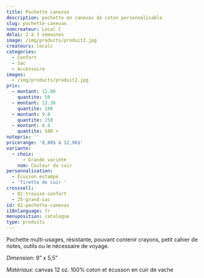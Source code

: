 ```yaml
---
title: Pochette canevas
description: pochette en canevas de coton personnalisable
slug: pochette-canevas
nomcreateur: Local C
delai: 2 à 3 semaines
image: /img/products/produit2.jpg
createurs: localc
categories:
  - Confort
  - Sac
  - Accessoire
images:
  - /img/products/produit2.jpg
prix:
  - montant: 12.96
    quantite: 50
  - montant: 12.36
    quantite: 100
  - montant: 9.8
    quantite: 250
  - montant: 8.8
    quantite: 500 +
noteprix: ''
pricerange: '8,80$ à 12,96$'
variante:
  - choix:
      - Grande variété
    nom: Couleur du cuir
personnalisation:
  - Écusson estampé
  - 'Tirette de cuir '
crosssell:
  - 01-trousse-confort
  - 25-grand-sac
id: 02-pochette-canevas
i18nlanguage: fr
menuposition: catalogue
type: produits
---
```


Pochette multi-usages, résistante, pouvant contenir crayons, petit cahier de notes, outils ou le nécessaire de voyage.

*Dimension*: 9” x 5,5”

*Matériaux*: canvas 12 oz. 100% coton et écusson en cuir de vache

